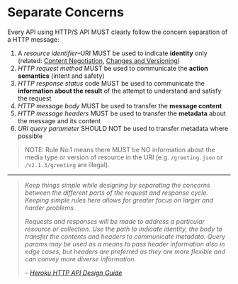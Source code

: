 # Separate Concerns
Every API using HTTP/S API MUST clearly follow the concern separation of a HTTP message:

1. A _resource identifier_–URI MUST be used to indicate **identity** only (related: [Content Negotiation](protocol/content-negotiation), [Changes and Versioning](core-principles/versioning.md))
1. _HTTP request method_ MUST be used to communicate the **action semantics** (intent and safety)
1. _HTTP response status_ code MUST be used to communicate the **information about the result** of the attempt to understand and satisfy the request
1. _HTTP message body_ MUST be used to transfer the **message content**
1. _HTTP message headers_ MUST be used to transfer the **metadata** about the message and its content
1. _URI query parameter_ SHOULD NOT be used to transfer metadata where possible

> NOTE: Rule No.1 means there MUST be NO information about the media type or version of resource in the URI (e.g. `/greeting.json` or `/v2.1.3/greeting` are illegal).

---

> _Keep things simple while designing by separating the concerns between the different parts of the request and response cycle. Keeping simple rules here allows for greater focus on larger and harder problems._
>
> _Requests and responses will be made to address a particular resource or collection. Use the path to indicate identity, the body to transfer the contents and headers to communicate metadata. Query params may be used as a means to pass header information also in edge cases, but headers are preferred as they are more flexible and can convey more diverse information._
>
> _– [Heroku HTTP API Design Guide](https://geemus.gitbooks.io/http-api-design/content/en/foundations/separate-concerns.html)_
